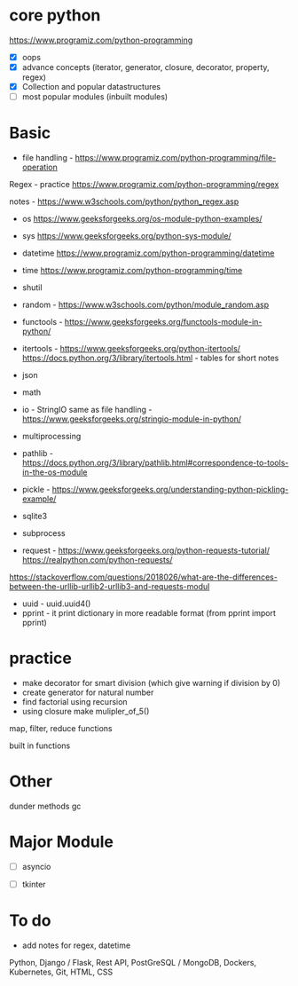 # core python
https://www.programiz.com/python-programming

- [X] oops
- [X] advance concepts (iterator, generator, closure, decorator, property, regex)
- [X] Collection and popular datastructures
- [ ] most popular modules (inbuilt modules)

# Basic
- file handling - https://www.programiz.com/python-programming/file-operation


Regex - practice
https://www.programiz.com/python-programming/regex

notes - https://www.w3schools.com/python/python_regex.asp

- os https://www.geeksforgeeks.org/os-module-python-examples/
- sys https://www.geeksforgeeks.org/python-sys-module/ 
- datetime https://www.programiz.com/python-programming/datetime
- time https://www.programiz.com/python-programming/time
- shutil
- random - https://www.w3schools.com/python/module_random.asp
- functools - https://www.geeksforgeeks.org/functools-module-in-python/
- itertools - https://www.geeksforgeeks.org/python-itertools/ 
    https://docs.python.org/3/library/itertools.html - tables for short notes
- json
- math
- io - StringIO same as file handling -  https://www.geeksforgeeks.org/stringio-module-in-python/ 

- multiprocessing
- pathlib - https://docs.python.org/3/library/pathlib.html#correspondence-to-tools-in-the-os-module
- pickle - https://www.geeksforgeeks.org/understanding-python-pickling-example/
- sqlite3
- subprocess
- request - https://www.geeksforgeeks.org/python-requests-tutorial/ 
https://realpython.com/python-requests/

https://stackoverflow.com/questions/2018026/what-are-the-differences-between-the-urllib-urllib2-urllib3-and-requests-modul

- uuid - uuid.uuid4()
- pprint - it print dictionary in more readable format (from pprint import pprint)

# practice
- make decorator for smart division (which give warning if division by 0)
- create generator for natural number
- find factorial using recursion
- using closure make mulipler_of_5()

map, filter, reduce functions

built in functions

# Other
dunder methods
gc

# Major Module
- [ ] asyncio
- [ ] tkinter



# To do
- add notes for regex, datetime


Python, Django / Flask, Rest API, PostGreSQL / MongoDB, Dockers, Kubernetes, Git, HTML, CSS
